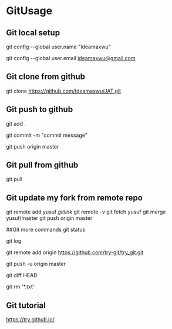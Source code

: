 # GitUsage

## Git local setup
git config --global user.name "Ideamaxwu"

git config --global user.email ideamaxwu@gmail.com

## Git clone from github
git clone https://github.com/Ideamaxwu/JAT.git

## Git push to github
git add .

git commit -m "commit message"

git push origin master

## Git pull from github
git pull

## Git update my fork from remote repo
git remote add yusuf *gitlink*
git remote -v
git fetch yusuf
git merge yusuf/master
git push origin master

##Git more commands
git status

git log

git remote add origin https://github.com/try-git/try_git.git

git push -u origin master

git diff HEAD

git rm '*.txt'

## Git tutorial
https://try.github.io/
